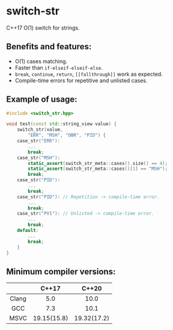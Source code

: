 # switch-str
C++17 O(1) switch for strings.

## Benefits and features:
* O(1) cases matching.
* Faster than `if-elseif-elseif-else`.
* `break`, `continue`, `return`, `[[fallthrough]]` work as expected.
* Compile-time errors for repetitive and unlisted cases.

## Example of usage:
```cpp
#include <switch_str.hpp>

void test(const std::string_view value) {
    switch_str(value,
        "ERR", "MSH", "OBR", "PID") {
    case_str("ERR"):
        ...
        break;
    case_str("MSH"):
        static_assert(switch_str_meta::cases().size() == 4);
        static_assert(switch_str_meta::cases()[1] == "MSH");
        break;
    case_str("PID"):
        ...
        break;
    case_str("PID"): // Repetition -> compile-time error.
        ...
        break;
    case_str("PV1"): // Unlisted -> compile-time error.
        ...
        break;
    default:
        ...
        break;
    }
}
```

## Minimum compiler versions:
|       | C++17 |  C++20  |
| :---: | :---: | :-----: |
| Clang |  5.0  |  10.0   |
|  GCC  |  7.3  |  10.1   |
|  MSVC | 19.15(15.8) | 19.32(17.2) |

